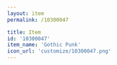 ```yaml
---
layout: item
permalink: /10300047

title: Item
id: '10300047'
item_name: 'Gothic Punk'
icon_url: 'customize/10300047.png'
---
```

